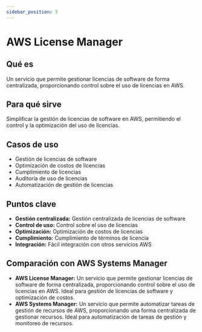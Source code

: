 ```yaml
---
sidebar_position: 5
---
```


# AWS License Manager

## Qué es
Un servicio que permite gestionar licencias de software de forma centralizada, proporcionando control sobre el uso de licencias en AWS.

## Para qué sirve
Simplificar la gestión de licencias de software en AWS, permitiendo el control y la optimización del uso de licencias.

## Casos de uso
- Gestión de licencias de software
- Optimización de costos de licencias
- Cumplimiento de licencias
- Auditoría de uso de licencias
- Automatización de gestión de licencias

## Puntos clave
- **Gestión centralizada:** Gestión centralizada de licencias de software
- **Control de uso:** Control sobre el uso de licencias
- **Optimización:** Optimización de costos de licencias
- **Cumplimiento:** Cumplimiento de términos de licencia
- **Integración:** Fácil integración con otros servicios AWS

## Comparación con AWS Systems Manager
- **AWS License Manager:** Un servicio que permite gestionar licencias de software de forma centralizada, proporcionando control sobre el uso de licencias en AWS. Ideal para gestión de licencias de software y optimización de costos.
- **AWS Systems Manager:** Un servicio que permite automatizar tareas de gestión de recursos de AWS, proporcionando una forma centralizada de gestionar recursos. Ideal para automatización de tareas de gestión y monitoreo de recursos. 